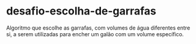 # desafio-escolha-de-garrafas
Algoritmo que escolhe as garrafas, com volumes de água diferentes entre si, a serem utilizadas para encher um galão com um volume específico.
